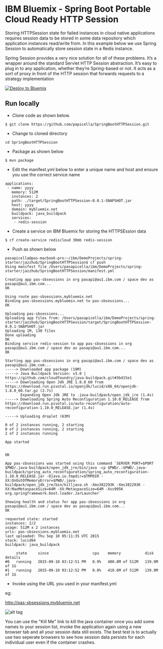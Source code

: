 <h1> IBM Bluemix - Spring Boot Portable Cloud Ready HTTP Session </h1>

Storing HTTPSession state for failed instances in cloud native applications requires session data to be stored 
in some data repository which application instances read/write from. In this example below we use Spring Session
to automatically store session state in a Redis instance. 

Spring Session provides a very nice solution for all of these problems. It’s a wrapper around the standard 
Servlet HTTP Session abstraction. It’s easy to plug in to any application, whether they’re Spring-based or not. 
It acts as a sort of proxy in front of the HTTP session that forwards requests to a strategy implementation

[![Deploy to Bluemix](https://bluemix.net/deploy/button.png)](https://bluemix.net/deploy?repository=https://hub.jazz.net/project/pasapples/SpringBootHTTPSession)

<h2>Run locally</h2> 

- Clone code as shown below.

```
$ git clone https://github.com/papicella/SpringBootHTTPSession.git
```

- Change to cloned directory

```
cd SpringBootHTTPSession
```

- Package as shown below

```
$ mvn package
```

- Edit the manifest.yml below to enter a unique name and host and ensure you use the correct service name

```
applications:
 - name: yyyy
   memory: 512M
   instances: 2
   path: ./target/SpringBootHTTPSession-0.0.1-SNAPSHOT.jar
   host: yyyy
   domain: mybluemix.net
   buildpack: java_buildpack
   services:
    - redis-session
```

- Create a service on IBM Bluemix for storing the HTTPSEssion data

```
$ cf create-service rediscloud 30mb redis-session
```

- Push as shown below

```
pasapicella@pas-macbook-pro:~/ibm/DemoProjects/spring-starter/jazzhub/SpringBootHTTPSession$ cf push
Using manifest file /Users/pasapicella/ibm/DemoProjects/spring-starter/jazzhub/SpringBootHTTPSession/manifest.yml

Creating app pas-sbsessions in org pasapi@au1.ibm.com / space dev as pasapi@au1.ibm.com...
OK

Using route pas-sbsessions.mybluemix.net
Binding pas-sbsessions.mybluemix.net to pas-sbsessions...
OK

Uploading pas-sbsessions...
Uploading app files from: /Users/pasapicella/ibm/DemoProjects/spring-starter/jazzhub/SpringBootHTTPSession/target/SpringBootHTTPSession-0.0.1-SNAPSHOT.jar
Uploading 1M, 130 files
Done uploading
OK
Binding service redis-session to app pas-sbsessions in org pasapi@au1.ibm.com / space dev as pasapi@au1.ibm.com...
OK

Starting app pas-sbsessions in org pasapi@au1.ibm.com / space dev as pasapi@au1.ibm.com...
-----> Downloaded app package (19M)
-----> Java Buildpack Version: v3.0 | https://github.com/cloudfoundry/java-buildpack.git#3bd15e1
-----> Downloading Open Jdk JRE 1.8.0_60 from https://download.run.pivotal.io/openjdk/lucid/x86_64/openjdk-1.8.0_60.tar.gz (2.7s)
       Expanding Open Jdk JRE to .java-buildpack/open_jdk_jre (1.4s)
-----> Downloading Spring Auto Reconfiguration 1.10.0_RELEASE from https://download.run.pivotal.io/auto-reconfiguration/auto-reconfiguration-1.10.0_RELEASE.jar (1.4s)

-----> Uploading droplet (63M)

0 of 2 instances running, 2 starting
0 of 2 instances running, 2 starting
2 of 2 instances running

App started


OK

App pas-sbsessions was started using this command `SERVER_PORT=$PORT $PWD/.java-buildpack/open_jdk_jre/bin/java -cp $PWD/.:$PWD/.java-buildpack/spring_auto_reconfiguration/spring_auto_reconfiguration-1.10.0_RELEASE.jar -Djava.io.tmpdir=$TMPDIR -XX:OnOutOfMemoryError=$PWD/.java-buildpack/open_jdk_jre/bin/killjava.sh -Xmx382293K -Xms382293K -XX:MaxMetaspaceSize=64M -XX:MetaspaceSize=64M -Xss995K org.springframework.boot.loader.JarLauncher`

Showing health and status for app pas-sbsessions in org pasapi@au1.ibm.com / space dev as pasapi@au1.ibm.com...
OK

requested state: started
instances: 2/2
usage: 512M x 2 instances
urls: pas-sbsessions.mybluemix.net
last uploaded: Thu Sep 10 05:11:35 UTC 2015
stack: lucid64
buildpack: java_buildpack

     state     since                    cpu    memory           disk           details
#0   running   2015-09-10 03:12:51 PM   0.9%   400.8M of 512M   139.9M of 1G
#1   running   2015-09-10 03:12:52 PM   0.8%   410.6M of 512M   139.9M of 1G
```

- Invoke using the URL you used in your manifest.yml

eg: 

http://pas-sbsessions.mybluemix.net

![alt tag](https://dl.dropboxusercontent.com/u/15829935/spring-session.png)

You can use the "Kill Me" link to kill the java container once you add some names to your session list, invoke the 
application again using a new browser tab and all your session data still exists. The best test is to actually 
use two seperate browsers to see how session data persists for each individual user even if the container crashes.








